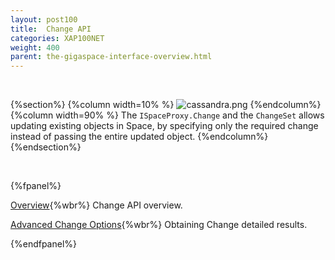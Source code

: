 ```yaml
---
layout: post100
title:  Change API
categories: XAP100NET
weight: 400
parent: the-gigaspace-interface-overview.html
---
```


<br>

{%section%}
{%column width=10% %}
![cassandra.png](/attachment_files/subject/change-api.png)
{%endcolumn%}
{%column width=90% %}
The `ISpaceProxy.Change` and the `ChangeSet` allows updating existing objects in Space, by specifying only the required change instead of passing the entire updated object.
{%endcolumn%}
{%endsection%}



<br>

{%fpanel%}

[Overview](./change-api.html){%wbr%}
Change API overview.

[Advanced Change Options](./change-api-advanced.html){%wbr%}
Obtaining Change detailed results.

{%endfpanel%}
